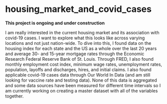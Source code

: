 # housing_market_and_covid_cases

**This project is ongoing and under construction**

I am really interested in the current housing market and its association with covid-19 cases. I want to explore what this looks like across varying locations and not just nation-wide. To dive into this, I found data on the housing index for each state and the US as a whole over the last 20 years and average 30- and 15-year mortgage rates through the Economic Research Federal Reserve Bank of St. Louis. Through FRED, I also found monthly employment cost index, minimum wage rates, unemployment rates, population, layoffs and discharges, hires, and initial claims. I also found applicable covid-19 cases data through Our World In Data (and am still looking for vaccine rate and testing data). None of this data is aggregated and some data sources have been measured for different time intervals so I am currently working on creating a master dataset with all of the variables together.
